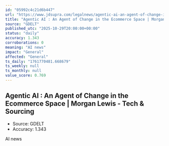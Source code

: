 ```yaml
---
id: "05992c4c21d6b447"
url: "https://www.jdsupra.com/legalnews/agentic-ai-an-agent-of-change-in-the-3726948/"
title: "Agentic AI : An Agent of Change in the Ecommerce Space | Morgan Lewis - Tech & Sourcing"
source: "GDELT"
published_utc: "2025-10-29T20:00:00+00:00"
status: "daily"
accuracy: 1.343
corroborations: 0
meaning: "AI news"
impact: "General"
affected: "General"
ts_daily: "1761770481.668679"
ts_weekly: null
ts_monthly: null
value_score: 0.769
---
```

## Agentic AI : An Agent of Change in the Ecommerce Space | Morgan Lewis - Tech & Sourcing

- Source: GDELT
- Accuracy: 1.343

AI news
